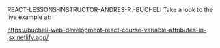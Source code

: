 REACT-LESSONS-INSTRUCTOR-ANDRES-R.-BUCHELI
Take a look to the live example at:

https://bucheli-web-development-react-course-variable-attributes-in-jsx.netlify.app/
